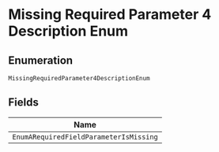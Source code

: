 
# Missing Required Parameter 4 Description Enum

## Enumeration

`MissingRequiredParameter4DescriptionEnum`

## Fields

| Name |
|  --- |
| `EnumARequiredFieldParameterIsMissing` |

